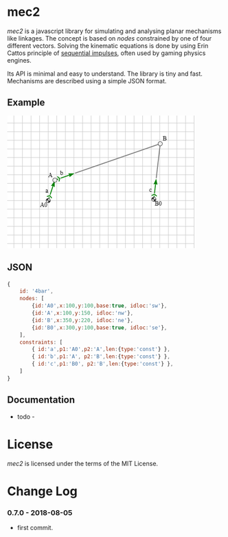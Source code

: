 
# mec2

*mec2* is a javascript library for simulating and analysing planar mechanisms like linkages. The concept is based on *nodes* constrained by one of four different vectors. Solving the kinematic equations is done by using Erin Cattos principle of [sequential impulses](http://box2d.org/downloads/), often used by gaming physics engines.

Its API is minimal and easy to understand. The library is tiny and fast. Mechanisms are described using a simple JSON format.

## Example

![first](./img/4bar.gif)

## JSON

```js
{
    id: '4bar',
    nodes: [
        {id:'A0',x:100,y:100,base:true, idloc:'sw'},
        {id:'A',x:100,y:150, idloc:'nw'},
        {id:'B',x:350,y:220, idloc:'ne'},
        {id:'B0',x:300,y:100,base:true, idloc:'se'},
    ],
    constraints: [
        { id:'a',p1:'A0',p2:'A',len:{type:'const'} },
        { id:'b',p1:'A', p2:'B',len:{type:'const'} },
        { id:'c',p1:'B0', p2:'B',len:{type:'const'} },
    ]
}
```

## Documentation

- todo -

# License
*mec2* is licensed under the terms of the MIT License.

# Change Log

### 0.7.0 - 2018-08-05

* first commit.
